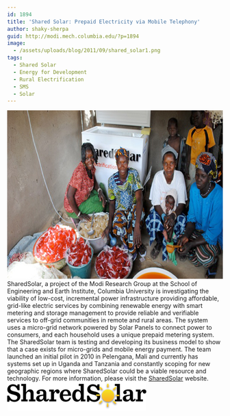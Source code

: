 ```yaml
---
id: 1894
title: 'Shared Solar: Prepaid Electricity via Mobile Telephony'
author: shaky-sherpa
guid: http://modi.mech.columbia.edu/?p=1894
image:
  - /assets/uploads/blog/2011/09/shared_solar1.png
tags:
  - Shared Solar
  - Energy for Development
  - Rural Electrification
  - SMS
  - Solar
---
```

[<img src="/assets/uploads/blog/2011/09/sharedsolar.jpg" alt="sharedsolar" width="700" height="394" class="alignnone size-full wp-image-2308" />][1] SharedSolar, a project of the Modi Research Group at the School of Engineering and Earth Institute, Columbia University is investigating the viability of low-cost, incremental power infrastructure providing affordable, grid-like electric services by combining renewable energy with smart metering and storage management to provide reliable and verifiable services to off-grid communities in remote and rural areas. The system uses a micro-grid network powered by Solar Panels to connect power to consumers, and each household uses a unique prepaid metering system. The SharedSolar team is testing and developing its business model to show that a case exists for micro-grids and mobile energy payment. The team launched an initial pilot in 2010 in Pelengana, Mali and currently has systems set up in Uganda and Tanzania and constantly scoping for new geographic regions where SharedSolar could be a viable resource and technology. For more information, please visit the [SharedSolar][2] website. [<img class="alignnone size-full wp-image-2082" alt="sharedsolar" src="/assets/uploads/blog/2011/09/sharedsolar.png" width="325" height="66" />][2]

 [1]: /assets/uploads/blog/2011/09/sharedsolar.jpg
 [2]: http://sharedsolar.org